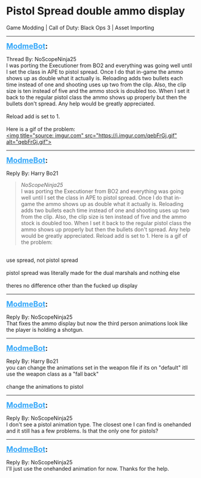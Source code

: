 # Pistol Spread double ammo display
Game Modding | Call of Duty: Black Ops 3 | Asset Importing

---
<strong style="font-size: 1.4em;"><span style="text-decoration: underline;text-decoration-color: #34a7f9;"><span style="color:#34a7f9;">ModmeBot</span></span>:</strong>

<p>Thread By: NoScopeNinja25<br />I was porting the Executioner from BO2 and everything was going well until I set the class in APE to pistol spread.  Once I do that in-game the ammo shows up as double what it actually is.  Reloading adds two bullets each time instead of one and shooting uses up two from the clip.  Also, the clip size is ten instead of five and the ammo stock is doubled too.  When I set it back to the regular pistol class the ammo shows up properly but then the bullets don&#39;t spread.  Any help would be greatly appreciated.<br /> <br />Reload add is set to 1.<br /> <br />Here is a gif of the problem:<br /><a href="https://imgur.com/qebFrGj">&lt;img title=&quot;source: imgur.com&quot; src=&quot;https://i.imgur.com/qebFrGj.gif&quot; alt=&quot;qebFrGj.gif&quot;&gt;</a></p>

---
<strong style="font-size: 1.4em;"><span style="text-decoration: underline;text-decoration-color: #34a7f9;"><span style="color:#34a7f9;">ModmeBot</span></span>:</strong>

<p>Reply By: Harry Bo21<br /><blockquote><em>NoScopeNinja25</em><br />I was porting the Executioner from BO2 and everything was going well until I set the class in APE to pistol spread.  Once I do that in-game the ammo shows up as double what it actually is.  Reloading adds two bullets each time instead of one and shooting uses up two from the clip.  Also, the clip size is ten instead of five and the ammo stock is doubled too.  When I set it back to the regular pistol class the ammo shows up properly but then the bullets don&#39;t spread.  Any help would be greatly appreciated.   Reload add is set to 1.   Here is a gif of the problem:</blockquote><br /> use spread, not pistol spread<br /> <br />pistol spread was literally made for the dual marshals and nothing else<br /> <br />theres no difference other than the fucked up display</p>

---
<strong style="font-size: 1.4em;"><span style="text-decoration: underline;text-decoration-color: #34a7f9;"><span style="color:#34a7f9;">ModmeBot</span></span>:</strong>

<p>Reply By: NoScopeNinja25<br />That fixes the ammo display but now the third person animations look like the player is holding a shotgun.</p>

---
<strong style="font-size: 1.4em;"><span style="text-decoration: underline;text-decoration-color: #34a7f9;"><span style="color:#34a7f9;">ModmeBot</span></span>:</strong>

<p>Reply By: Harry Bo21<br />you can change the animations set in the weapon file if its on &quot;default&quot; itll use the weapon class as a &quot;fall back&quot;<br /> <br />change the animations to pistol</p>

---
<strong style="font-size: 1.4em;"><span style="text-decoration: underline;text-decoration-color: #34a7f9;"><span style="color:#34a7f9;">ModmeBot</span></span>:</strong>

<p>Reply By: NoScopeNinja25<br />I don&#39;t see a pistol animation type.  The closest one I can find is onehanded and it still has a few problems.  Is that the only one for pistols?</p>

---
<strong style="font-size: 1.4em;"><span style="text-decoration: underline;text-decoration-color: #34a7f9;"><span style="color:#34a7f9;">ModmeBot</span></span>:</strong>

<p>Reply By: NoScopeNinja25<br />I&#39;ll just use the onehanded animation for now.  Thanks for the help.</p>

